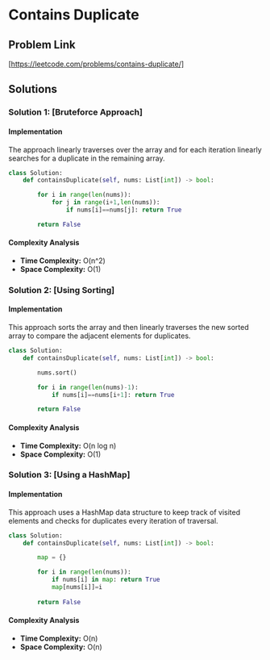 # Contains Duplicate

## Problem Link

[https://leetcode.com/problems/contains-duplicate/]

## Solutions

### Solution 1: [Bruteforce Approach]

#### Implementation

The approach linearly traverses over the array and for each iteration linearly searches for a duplicate in the remaining array.

```python
class Solution:
    def containsDuplicate(self, nums: List[int]) -> bool:

        for i in range(len(nums)):
            for j in range(i+1,len(nums)):
                if nums[i]==nums[j]: return True

        return False
```

#### Complexity Analysis

- **Time Complexity:** O(n^2)
- **Space Complexity:** O(1)

### Solution 2: [Using Sorting]

#### Implementation

This approach sorts the array and then linearly traverses the new sorted array to compare the adjacent elements for duplicates.

```python
class Solution:
    def containsDuplicate(self, nums: List[int]) -> bool:

        nums.sort()

        for i in range(len(nums)-1):
            if nums[i]==nums[i+1]: return True

        return False
```

#### Complexity Analysis

- **Time Complexity:** O(n log n)
- **Space Complexity:** O(1)

### Solution 3: [Using a HashMap]

#### Implementation

This approach uses a HashMap data structure to keep track of visited elements and checks for duplicates every iteration of traversal.

```python
class Solution:
    def containsDuplicate(self, nums: List[int]) -> bool:

        map = {}

        for i in range(len(nums)):
            if nums[i] in map: return True
            map[nums[i]]=i
            
        return False
```

#### Complexity Analysis

- **Time Complexity:** O(n)
- **Space Complexity:** O(n)